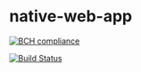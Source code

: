 # native-web-app

[![BCH compliance](https://bettercodehub.com/edge/badge/goforbroke1006/native-web-app?branch=master)](https://bettercodehub.com/)

[![Build Status](https://travis-ci.org/goforbroke1006/native-web-app.svg?branch=master)](https://travis-ci.org/goforbroke1006/native-web-app)


